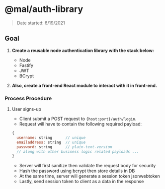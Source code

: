 # @mal/auth-library

> Date started: 6/19/2021

## Goal

1. **Create a reusable node authentication library with the stack below:**

    - Node
    - Fastify
    - JWT
    - BCrypt

2. **Also, create a front-end React module to interact with it in front-end.**

### Process Procedure

1. User signs-up
    - Client submit a POST request to `{host:port}/auth/login`.
    - Request will have to contain the following required payload:

     ```js
     {
       username: string      // unique
       emailaddress: string  // unique
       password: string      // plain-text-version
       // along with other business logic related payloads ...
     }
     ```

    - Server will first sanitize then validate the request body for security
    - Hash the password using bcrypt then store details in DB
    - At the same time, server will generate a session token jsonwebtoken
    - Lastly, send session token to client as a data in the response
